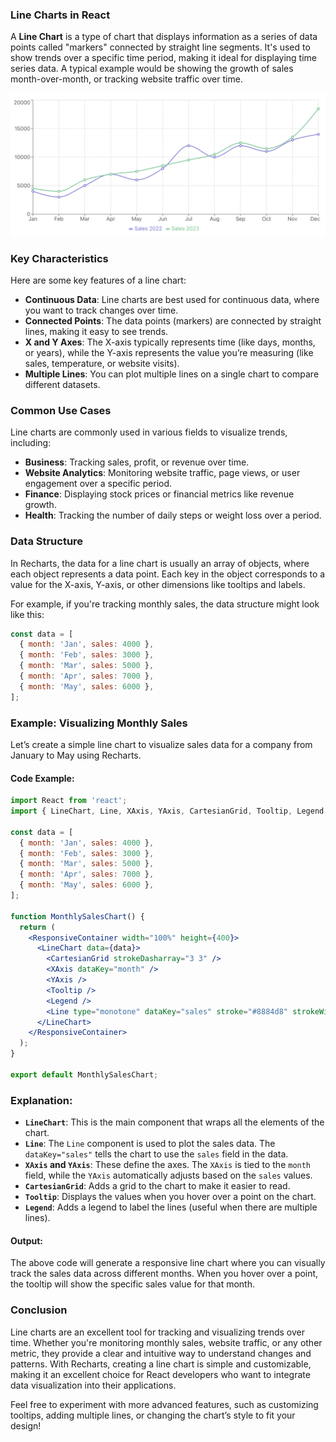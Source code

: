 ### Line Charts in React

A **Line Chart** is a type of chart that displays information as a series of data points called "markers" connected by straight line segments. It's used to show trends over a specific time period, making it ideal for displaying time series data. A typical example would be showing the growth of sales month-over-month, or tracking website traffic over time.

![line-chart.png](line-chart.png)

### Key Characteristics

Here are some key features of a line chart:
- **Continuous Data**: Line charts are best used for continuous data, where you want to track changes over time.
- **Connected Points**: The data points (markers) are connected by straight lines, making it easy to see trends.
- **X and Y Axes**: The X-axis typically represents time (like days, months, or years), while the Y-axis represents the value you’re measuring (like sales, temperature, or website visits).
- **Multiple Lines**: You can plot multiple lines on a single chart to compare different datasets.

### Common Use Cases

Line charts are commonly used in various fields to visualize trends, including:
- **Business**: Tracking sales, profit, or revenue over time.
- **Website Analytics**: Monitoring website traffic, page views, or user engagement over a specific period.
- **Finance**: Displaying stock prices or financial metrics like revenue growth.
- **Health**: Tracking the number of daily steps or weight loss over a period.

### Data Structure

In Recharts, the data for a line chart is usually an array of objects, where each object represents a data point. Each key in the object corresponds to a value for the X-axis, Y-axis, or other dimensions like tooltips and labels.

For example, if you're tracking monthly sales, the data structure might look like this:

```js
const data = [
  { month: 'Jan', sales: 4000 },
  { month: 'Feb', sales: 3000 },
  { month: 'Mar', sales: 5000 },
  { month: 'Apr', sales: 7000 },
  { month: 'May', sales: 6000 },
];
```

### Example: Visualizing Monthly Sales

Let’s create a simple line chart to visualize sales data for a company from January to May using Recharts.

#### Code Example:

```jsx
import React from 'react';
import { LineChart, Line, XAxis, YAxis, CartesianGrid, Tooltip, Legend, ResponsiveContainer } from 'recharts';

const data = [
  { month: 'Jan', sales: 4000 },
  { month: 'Feb', sales: 3000 },
  { month: 'Mar', sales: 5000 },
  { month: 'Apr', sales: 7000 },
  { month: 'May', sales: 6000 },
];

function MonthlySalesChart() {
  return (
    <ResponsiveContainer width="100%" height={400}>
      <LineChart data={data}>
        <CartesianGrid strokeDasharray="3 3" />
        <XAxis dataKey="month" />
        <YAxis />
        <Tooltip />
        <Legend />
        <Line type="monotone" dataKey="sales" stroke="#8884d8" strokeWidth={2} />
      </LineChart>
    </ResponsiveContainer>
  );
}

export default MonthlySalesChart;
```

### Explanation:

- **`LineChart`**: This is the main component that wraps all the elements of the chart.
- **`Line`**: The `Line` component is used to plot the sales data. The `dataKey="sales"` tells the chart to use the `sales` field in the data.
- **`XAxis` and `YAxis`**: These define the axes. The `XAxis` is tied to the `month` field, while the `YAxis` automatically adjusts based on the `sales` values.
- **`CartesianGrid`**: Adds a grid to the chart to make it easier to read.
- **`Tooltip`**: Displays the values when you hover over a point on the chart.
- **`Legend`**: Adds a legend to label the lines (useful when there are multiple lines).

#### Output:
The above code will generate a responsive line chart where you can visually track the sales data across different months. When you hover over a point, the tooltip will show the specific sales value for that month.

### Conclusion

Line charts are an excellent tool for tracking and visualizing trends over time. Whether you're monitoring monthly sales, website traffic, or any other metric, they provide a clear and intuitive way to understand changes and patterns. With Recharts, creating a line chart is simple and customizable, making it an excellent choice for React developers who want to integrate data visualization into their applications.

Feel free to experiment with more advanced features, such as customizing tooltips, adding multiple lines, or changing the chart’s style to fit your design!